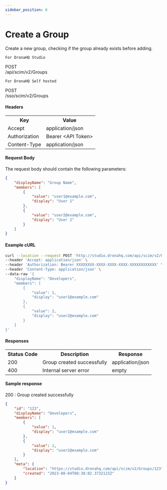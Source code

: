 ```yaml
---
sidebar_position: 6
---
```


# Create a Group

Create a new group, checking if the group already exists before adding.

`For DronaHQ Studio`
<div class="apidocs-header">
    <div class="method post">POST</div>
    <div class="endpoint">/api/scim/v2/Groups</div>
</div>

`For DronaHQ Self hosted`
<div class="apidocs-header">
    <div class="method post">POST</div>
    <div class="endpoint">/sso/scim/v2/Groups</div>
</div>

#### Headers
<table>
    <tr>
        <th>Key</th>
        <th>Value</th>
    </tr>
    <tr>
        <td>Accept</td>
        <td>application/json</td>
    </tr>
    <tr>
        <td>Authorization</td>
        <td>Bearer &lt;API Token&gt;</td>
    </tr>
    <tr>
        <td>Content-Type</td>
        <td>application/json</td>
    </tr>
</table>

#### Request Body

The request body should contain the following parameters:

```json
{
    "displayName": "Group Name",
    "members": [
        {
            "value": "user1@example.com",
            "display": "User 1"
        },
        {
            "value": "user2@example.com",
            "display": "User 2"
        }
    ]
}
```
#### Example cURL
```bash
curl --location --request POST 'http://studio.dronahq.com/api/scim/v2/Groups' \
--header 'Accept: application/json' \
--header 'Authorization: Bearer XXXXXXXX-XXXX-XXXX-XXXX-XXXXXXXXXXXX' \
--header 'Content-Type: application/json' \
--data-raw '{
    "displayName": "Developers",
    "members": [
        {
            "value": 1,
            "display": "user1@example.com"
        },
        {
            "value": 2,
            "display": "user2@example.com"
        }
    ]
}'
```
#### Responses
<table>
    <tr>
        <th>Status Code</th>
        <th>Description</th>
        <th>Response</th>
    </tr>
    <tr>
        <td>200</td>
        <td>Group created successfully</td>
        <td>application/json</td>
    </tr>
    <tr>
        <td>400</td>
        <td>Internal server error</td>
        <td>empty</td>
    </tr>
</table>

#### Sample response
200 : Group created successfully

```json
{
    "id": "123",
    "displayName": "Developers",
    "members": [
        {
            "value": 1,
            "display": "user1@example.com"
        },
        {
            "value": 2,
            "display": "user2@example.com"
        }
    ],
    "meta": {
        "location": "https://studio.dronahq.com/api/scim/v2/Groups/123",
        "created": "2023-08-04T08:38:02.3732123Z"
    }
}
```